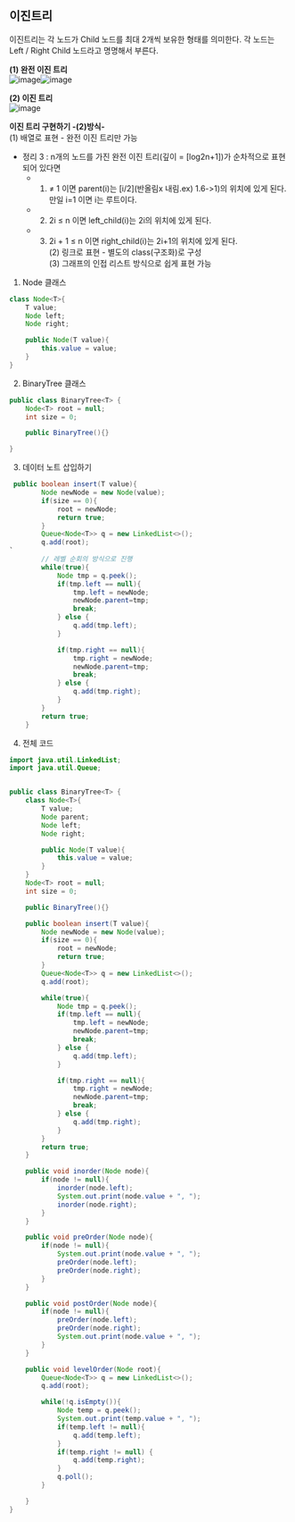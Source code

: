 ## 이진트리  
이진트리는 각 노드가 Child 노드를 최대 2개씩 보유한 형태를 의미한다. 각 노드는 Left / Right Child 노드라고 명명해서 부른다.  

**(1) 완전 이진 트리**  
![image](https://user-images.githubusercontent.com/63652571/163748007-a51918ff-3353-47df-ae84-3fa64eac4b1b.png)![image](https://user-images.githubusercontent.com/63652571/163748052-6360a910-ef29-4474-a6e5-44f46aa5a298.png)

**(2) 이진 트리**    
![image](https://user-images.githubusercontent.com/63652571/163748025-05b0723e-15ab-4ed8-822e-7ff130a881b4.png)  

**이진 트리 구현하기 -(2)방식-**  
(1) 배열로 표현 - 완전 이진 트리만 가능    
- 정리 3 : n개의 노드를 가진 완전 이진 트리(깊이 = [log2n+1])가 순차적으로 표현되어 있다면
	- 1. ≠ 1 이면 parent(i)는 [i/2](반올림x 내림.ex) 1.6->1)의 위치에 있게 된다.   
          만일 i=1 이면 i는 루트이다.  
	- 2. 2i ≤ n 이면 left_child(i)는 2i의 위치에 있게 된다.  
	- 3. 2i + 1 ≤ n 이면 right_child(i)는 2i+1의 위치에 있게 된다.  
(2) 링크로 표현 - 별도의 class(구조화)로 구성     
(3) 그래프의 인접 리스트 방식으로 쉽게 표현 가능    

1. Node 클래스
```java
class Node<T>{
    T value;
    Node left;
    Node right;

    public Node(T value){
        this.value = value;
    }
}
```
2. BinaryTree 클래스
```java
public class BinaryTree<T> {
    Node<T> root = null;
    int size = 0;

    public BinaryTree(){}

}
```
3. 데이터 노트 삽입하기  
```java
 public boolean insert(T value){
        Node newNode = new Node(value);
        if(size == 0){
            root = newNode;
            return true;
        }
        Queue<Node<T>> q = new LinkedList<>();
        q.add(root);
`       
        // 레벨 순회의 방식으로 진행 
        while(true){
            Node tmp = q.peek();
            if(tmp.left == null){
                tmp.left = newNode;
                newNode.parent=tmp;
                break;
            } else {
                q.add(tmp.left);
            }

            if(tmp.right == null){
                tmp.right = newNode;
                newNode.parent=tmp;
                break;
            } else {
                q.add(tmp.right);
            }
        }
        return true;
    }
```  

4. 전체 코드  
```java
import java.util.LinkedList;
import java.util.Queue;


public class BinaryTree<T> {
    class Node<T>{
        T value;
        Node parent;
        Node left;
        Node right;

        public Node(T value){
            this.value = value;
        }
    }
    Node<T> root = null;
    int size = 0;

    public BinaryTree(){}

    public boolean insert(T value){
        Node newNode = new Node(value);
        if(size == 0){
            root = newNode;
            return true;
        }
        Queue<Node<T>> q = new LinkedList<>();
        q.add(root);

        while(true){
            Node tmp = q.peek();
            if(tmp.left == null){
                tmp.left = newNode;
                newNode.parent=tmp;
                break;
            } else {
                q.add(tmp.left);
            }

            if(tmp.right == null){
                tmp.right = newNode;
                newNode.parent=tmp;
                break;
            } else {
                q.add(tmp.right);
            }
        }
        return true;
    }

    public void inorder(Node node){
        if(node != null){
            inorder(node.left);
            System.out.print(node.value + ", ");
            inorder(node.right);
        }
    }

    public void preOrder(Node node){
        if(node != null){
            System.out.print(node.value + ", ");
            preOrder(node.left);
            preOrder(node.right);
        }
    }

    public void postOrder(Node node){
        if(node != null){
            preOrder(node.left);
            preOrder(node.right);
            System.out.print(node.value + ", ");
        }
    }

    public void levelOrder(Node root){
        Queue<Node<T>> q = new LinkedList<>();
        q.add(root);

        while(!q.isEmpty()){
            Node temp = q.peek();
            System.out.print(temp.value + ", ");
            if(temp.left != null){
                q.add(temp.left);
            }
            if(temp.right != null) {
                q.add(temp.right);
            }
            q.poll();
        }

    }
}
```
